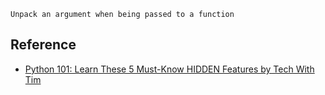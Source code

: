 ```
Unpack an argument when being passed to a function
```

## Reference

- [Python 101: Learn These 5 Must-Know HIDDEN Features by Tech With Tim](https://youtu.be/nrN3Gq1A92Y?t=598)
